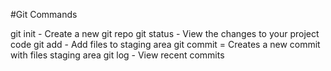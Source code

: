 #Git Commands

git init - Create a new git repo
git status - View the changes to your project code
git add - Add files to staging area
git commit = Creates a new commit with files staging area
git log - View recent commits